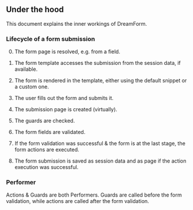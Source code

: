 ## Under the hood

This document explains the inner workings of DreamForm.

### Lifecycle of a form submission

0. The form page is resolved, e.g. from a field.

1. The form template accesses the submission from the session data, if available.

2. The form is rendered in the template, either using the default snippet or a custom one.

3. The user fills out the form and submits it.

4. The submission page is created (virtually).

5. The guards are checked.

6. The form fields are validated.

7. If the form validation was successful & the form is at the last stage, the form actions are executed.

8. The form submission is saved as session data and as page if the action execution was successful.

### Performer

Actions & Guards are both Performers. Guards are called before the form validation, while actions are called after the form validation.
